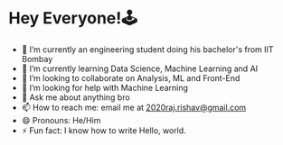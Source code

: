 <p align="center">
   <h1>Hey Everyone!🕹️</h1>
</p>


* 🔭 I’m currently an engineering student doing his bachelor's from IIT Bombay
* 🌱 I’m currently learning Data Science, Machine Learning and AI
* 👯 I’m looking to collaborate on Analysis, ML and Front-End
* 🤔 I’m looking for help with Machine Learning
* 💬 Ask me about anything bro
* 📫 How to reach me: email me at 2020raj.rishav@gmail.com
* 😄 Pronouns: He/Him
* ⚡ Fun fact: I know how to write Hello, world. 
